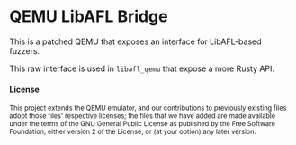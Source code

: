 # QEMU LibAFL Bridge

This is a patched QEMU that exposes an interface for LibAFL-based fuzzers.

This raw interface is used in `libafl_qemu` that expose a more Rusty API.

#### License

<sup>
This project extends the QEMU emulator, and our contributions to previously existing files adopt those files' respective licenses; the files that we have added are made available under the terms of the GNU General Public License as published by the Free Software Foundation, either version 2 of the License, or (at your option) any later version.
</sup>

<br>

